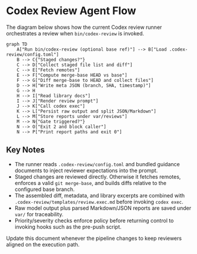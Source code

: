 # Codex Review Agent Flow

The diagram below shows how the current Codex review runner orchestrates a review when `bin/codex-review` is invoked.

```mermaid
graph TD
    A["Run bin/codex-review (optional base ref)"] --> B["Load .codex-review/config.toml"]
    B --> C{"Staged changes?"}
    C --> D["Collect staged file list and diff"]
    C --> E["Fetch remotes"]
    E --> F["Compute merge-base HEAD vs base"]
    F --> G["Diff merge-base to HEAD and collect files"]
    D --> H["Write meta JSON (branch, SHA, timestamp)"]
    G --> H
    H --> I["Read library docs"]
    I --> J["Render review prompt"]
    J --> K["Call codex exec"]
    K --> L["Persist raw output and split JSON/Markdown"]
    L --> M["Store reports under var/reviews"]
    M --> N{"Gate triggered?"}
    N --> O["Exit 2 and block caller"]
    N --> P["Print report paths and exit 0"]
```

## Key Notes
- The runner reads `.codex-review/config.toml` and bundled guidance documents to inject reviewer expectations into the prompt.
- Staged changes are reviewed directly. Otherwise it fetches remotes, enforces a valid `git merge-base`, and builds diffs relative to the configured base branch.
- The assembled diff, metadata, and library excerpts are combined with `.codex-review/templates/review.exec.md` before invoking `codex exec`.
- Raw model output plus parsed Markdown/JSON reports are saved under `var/` for traceability.
- Priority/severity checks enforce policy before returning control to invoking hooks such as the pre-push script.

Update this document whenever the pipeline changes to keep reviewers aligned on the execution path.
